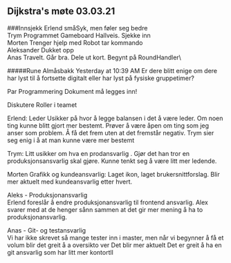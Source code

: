 ## Dijkstra's møte 03.03.21

###Innsjekk
Erlend småSyk, men føler seg bedre\
Trym Programmet Gameboard Hallveis. Sjekke inn\
Morten Trenger hjelp med Robot tar kommando\
Aleksander Dukket opp\
Anas Travelt. Går bra. Dele ut kort. Begynt på RoundHandler\


#####Rune Almåsbakk	
Yesterday at 10:39 AM
Er dere blitt enige om dere har lyst til å fortsette digitalt eller har lyst på fysiske gruppetimer?


Par Programmering Dokument må legges inn!

Diskutere Roller i teamet

Erlend: Leder
Usikker på hvor å legge balansen i det å være leder. 
Om noen ting kunne blitt gjort mer bestemt. Prøver å være åpen om ting som jeg anser som problem. 
Å få det frem uten at det fremstår negativ.
Trym sier seg enig i å at man kunne være mer bestemt

Trym:
Litt usikker om hva en prodansvarlig . Gjør det han tror en produksjonsansvarlig skal gjøre.
Kunne tenkt seg å være litt mer ledende.

Morten Grafikk og kundeansvarlig:
Laget ikon, laget brukersnittforslag. Blir mer aktuelt med kundeansvarlig etter hvert.

Aleks - Produksjonansvarlig\
Erlend foreslår å endre produksjonansvarlig til frontend ansvarlig. Alex svarer med at de henger sånn sammen at det gir mer mening å ha to produksjonansvarlig.

Anas - Git- og testansvarlig\
Vi har ikke skrevet så mange tester inn i master, men når vi begynner å få et volum blir det greit å a oversikto ver Det blir mer aktuelt
Det er greit å ha en git ansvarlig som har litt mer kontortll
